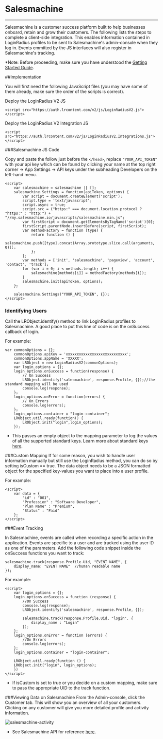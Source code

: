 # Salesmachine

---

Salesmachine is a customer success platform built to help businesses onboard, retain and grow their customers. The following lists the steps to complete a client-side integration. This enables information contained in LoginRadius profiles to be sent to Salesmachine's admin-console when they log in. Events emmitted by the JS interfaces will also register in Salesmachine's tracking.

\*Note: Before proceeding, make sure you have understood the [Getting Started Guide](/integrations/client-side-connectors/getting-started/).

##Implementation

You will first need the following JavaScript files (you may have some of them already, make sure the order of the scripts is correct).

Deploy the LoginRadius V2 JS

```
<script src="https://auth.lrcontent.com/v2/js/LoginRadiusV2.js"></script>
```

Deploy the LoginRadius V2 Integration JS

```
<script src="https://auth.lrcontent.com/v2/js/LoginRadiusV2.Integrations.js"></script>
```

###Salesmachine JS Code

Copy and paste the follow just before the `</head>`, replace `"YOUR_API_TOKEN"` with your api key which can be found by clicking your name at the top right corner -> App Settings -> API keys under the subheading Developers on the left-hand menu.

```
<script>
	var salesmachine = salesmachine || [];
	salesmachine.Settings = function(apiToken, options) {
	 	var script = document.createElement('script');
	  	script.type = 'text/javascript';
	  	script.async = true;
	  	script.src = ("https:" === document.location.protocol ? "https:" : "http:") + "//my.salesmachine.io/javascripts/salesmachine.min.js";
	  	var firstScript = document.getElementsByTagName('script')[0];
	  	firstScript.parentNode.insertBefore(script, firstScript);
	  	var methodFactory = function (type) {
	    	return function () {
	        	salesmachine.push([type].concat(Array.prototype.slice.call(arguments, 0)));
	  		};
	  	};
	  	var methods = ['init', 'salesmachine', 'pageview', 'account', 'contact', 'track'];
	  	for (var i = 0; i < methods.length; i++) {
	    	salesmachine[methods[i]] = methodFactory(methods[i]);
	  	}
	  	salesmachine.init(apiToken, options);
	};

	salesmachine.Settings("YOUR_API_TOKEN", {});
</script>
```

### Identifying Users

Call the LRObject.identify() method to link LoginRadius profiles to Salesmachine. A good place to put this line of code is on the onSuccess callback of login.

For example:

```
var commonOptions = {};
    commonOptions.apiKey = 'xxxxxxxxxxxxxxxxxxxxxxxxxxxx';
    commonOptions.appName = 'XXXXX';
    var LRObject = new LoginRadiusV2(commonOptions);
    var login_options = {};
    login_options.onSuccess = function(response) {
        // On Success
        LRObject.identify('salesmachine', response.Profile, {});//the standard mapping will be used
        console.log(response);
    };
    login_options.onError = function(errors) {
        // On Errors
        console.log(errors);
    };
    login_options.container = "login-container";
    LRObject.util.ready(function() {
        LRObject.init("login",login_options);
    });

```

- This passes an empty object to the mapping parameter to log the values of all the supported standard keys. Learn more about standard keys [here](/integrations/client-side-connectors/getting-started/).

###Custom Mapping
If for some reason, you wish to handle user information manually but still use the LoginRadius method, you can do so by setting isCustom == true. The data object needs to be a JSON formatted object for the specified key-values you want to place into a user profile.

For example:

```
<script>
	var data = {
		"id" : "001",
		"Profession" : "Software Developer",
		"Plan Name" : "Premium",
		"Status" : "Paid"
	};
</script>
```

###Event Tracking

In Salesmachine, events are called when recording a specific action in the application. Events are specific to a user and are tracked using the user ID as one of the parameters. Add the following code snippet inside the onSuccess functions you want to track:

```
salesmachine.track(response.Profile.Uid, "EVENT_NAME", {
	display_name: "EVENT NAME" 	//human readable name
});
```

For example:

```
<script>
	var login_options = {};
	login_options.onSuccess = function (response) {
		//On Success
		console.log(response);
		LRObject.identify('salesmachine', response.Profile, {});

		salesmachine.track(response.Profile.Uid, "login", {
	   		display_name : "Login"
		});
	};
	login_options.onError = function (errors) {
		//On Errors
		console.log(errors);
	};
	login_options.container = "login-container";

	LRObject.util.ready(function () {
	LRObject.init("login", login_options);
	})
</script>
```

- If isCustom is set to true or you decide on a custom mapping, make sure to pass the appropriate UID to the track function.

###Viewing Data on Salesmachine
From the Admin-console, click the Customer tab. This will show you an overview of all your customers. Clicking on any customer will give you more detailed profile and activity information.

![salesmachine-activity](https://apidocs.lrcontent.com/images/salesmachinecustomersexample_268115c54b17d8280d4.88989453.png "salesmachine")

- See Salesmachine API for reference [here](https://docs.salesmachine.io/).
